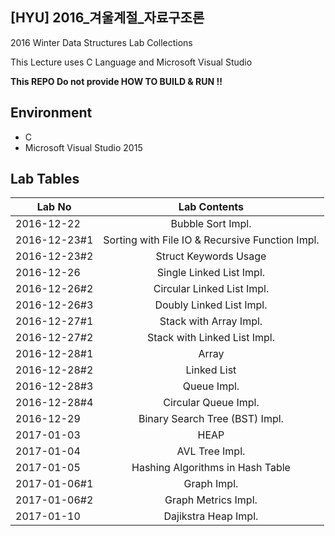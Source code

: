 ## [HYU] 2016_겨울계절_자료구조론

2016 Winter Data Structures Lab Collections

This Lecture uses C Language and Microsoft Visual Studio

**This REPO Do not provide HOW TO BUILD & RUN !!**

## Environment

- C
- Microsoft Visual Studio 2015

## Lab Tables

| Lab No   |      Lab Contents      |
|----------|:-------------:|
| 2016-12-22 | Bubble Sort Impl. |
| 2016-12-23#1 | Sorting with File IO & Recursive Function Impl. |
| 2016-12-23#2 | Struct Keywords Usage |
| 2016-12-26 | Single Linked List Impl. |
| 2016-12-26#2 | Circular Linked List Impl. |
| 2016-12-26#3 | Doubly Linked List Impl. |
| 2016-12-27#1 | Stack with Array Impl. |
| 2016-12-27#2 | Stack with Linked List Impl. |
| 2016-12-28#1 | Array |
| 2016-12-28#2 | Linked List |
| 2016-12-28#3 | Queue Impl. |
| 2016-12-28#4 | Circular Queue Impl. |
| 2016-12-29 | Binary Search Tree (BST) Impl. |
| 2017-01-03 | HEAP |
| 2017-01-04 | AVL Tree Impl. |
| 2017-01-05 | Hashing Algorithms in Hash Table |
| 2017-01-06#1 | Graph Impl. |
| 2017-01-06#2 | Graph Metrics Impl. |
| 2017-01-10 | Dajikstra Heap Impl. |
